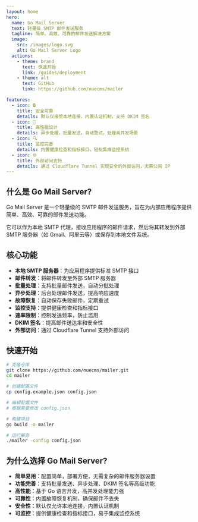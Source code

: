 ```yaml
---
layout: home
hero:
  name: Go Mail Server
  text: 轻量级 SMTP 邮件发送服务
  tagline: 简单、高效、可靠的邮件发送解决方案
  image:
    src: /images/logo.svg
    alt: Go Mail Server Logo
  actions:
    - theme: brand
      text: 快速开始
      link: /guides/deployment
    - theme: alt
      text: GitHub
      link: https://github.com/nuecms/mailer

features:
  - icon: 🔒
    title: 安全可靠
    details: 默认仅接受本地连接，内置认证机制，支持 DKIM 签名
  - icon: 🚀
    title: 高性能设计
    details: 异步处理，批量发送，自动重试，处理高并发场景
  - icon: 🔍
    title: 监控完善
    details: 内置健康检查和指标接口，轻松集成监控系统
  - icon: 🌐
    title: 外部访问支持
    details: 通过 Cloudflare Tunnel 实现安全的外部访问，无需公网 IP
---
```


## 什么是 Go Mail Server?

Go Mail Server 是一个轻量级的 SMTP 邮件发送服务，旨在为内部应用程序提供简单、高效、可靠的邮件发送功能。

它可以作为本地 SMTP 代理，接收应用程序的邮件请求，然后将其转发到外部 SMTP 服务器（如 Gmail、阿里云等）或保存到本地文件系统。

## 核心功能

- **本地 SMTP 服务器**：为应用程序提供标准 SMTP 接口
- **邮件转发**：将邮件转发至外部 SMTP 服务器
- **批量处理**：支持批量邮件发送，自动分批处理
- **异步处理**：后台处理邮件发送，提高响应速度
- **故障恢复**：自动保存失败邮件，定期重试
- **监控支持**：提供健康检查和指标接口
- **速率限制**：控制发送频率，防止滥用
- **DKIM 签名**：提高邮件送达率和安全性
- **外部访问**：通过 Cloudflare Tunnel 支持外部访问

## 快速开始

```bash
# 克隆仓库
git clone https://github.com/nuecms/mailer.git
cd mailer

# 创建配置文件
cp config.example.json config.json

# 编辑配置文件
# 根据需要修改 config.json

# 构建项目
go build -o mailer

# 运行服务
./mailer -config config.json
```

## 为什么选择 Go Mail Server?

- **简单易用**：配置简单，部署方便，无需复杂的邮件服务器设置
- **功能完善**：支持批量发送、异步处理、DKIM 签名等高级功能
- **高性能**：基于 Go 语言开发，高并发处理能力强
- **可靠性**：内置故障恢复机制，确保邮件不丢失
- **安全性**：默认仅允许本地连接，内置认证机制
- **可监控**：提供健康检查和指标接口，易于集成监控系统
